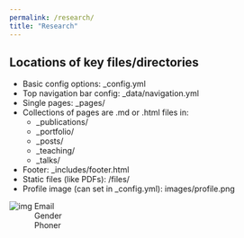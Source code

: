 ```yaml
---
permalink: /research/
title: "Research"
---
```


## Locations of key files/directories

* Basic config options: _config.yml
* Top navigation bar config: _data/navigation.yml
* Single pages: _pages/
* Collections of pages are .md or .html files in:
  * _publications/
  * _portfolio/
  * _posts/
  * _teaching/
  * _talks/
* Footer: _includes/footer.html
* Static files (like PDFs): /files/
* Profile image (can set in _config.yml): images/profile.png


<div style="display:inline-block;vertical-align:top;">
    <img src="images/500x300.png" alt="img"/>
</div>
<div style="display:inline-block;">
    <div>Email</div>
    <div>Gender</div>
    <div>Phoner</div>
</div>
